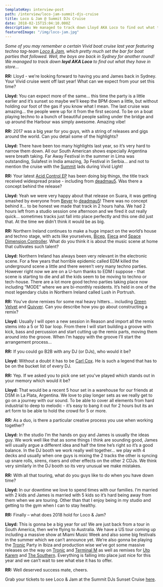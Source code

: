 ```yaml
---
templateKey: interview-post
path: /interview/loco-jam-summit-djs-cruise
title: Loco & Jam @ Summit DJs Cruise
date: 2018-02-15T15:04:10.000Z
description: We managed to track down Lloyd AKA Loco to find out what techno tag-team Loco & Jam have in store for this Saturday's boat party.
featuredImage: "/img/loco-jam.jpg"
---
```


_Some of you may remember a certain Vivid boat cruise last year featuring techno tag-team [Loco & Jam](https://www.facebook.com/locoandjam/), which pretty much set the bar for boat parties that followed. Well, the boys are back in Sydney for another round! We managed to track down **loyd AKA Loco** to find out what they have in store..._

**RR:** Lloyd - we're looking forward to having you and James back in Sydney. Your Vivid cruise went off last year! What can we expect from your set this time?

**Lloyd:** You can expect more of the same... this time the party is a little earlier and it’s sunset so maybe we’ll keep the BPM down a little, but without holding our foot of the gas if you know what I mean. The last cruise was amazing... the people were up for it from the first second. To be on a boat playing techno to a bunch of beautiful people sailing under the bridge and up around the Harbour was simply awesome. Amazing vibe!

**RR:** 2017 was a big year for you guys, with a string of releases and gigs around the world. Can you detail some of the highlights?

**Lloyd:** There have been too many highlights last year, so it’s very hard to narrow them down. All our South American shows especially Argentina were breath taking. Far Away Festival in the summer in Lima was outstanding, Sulafest in India amazing, 3p Festival in Serbia... and not to mention the cruise with the [Summit](https://www.facebook.com/SummitDjs/) lads during Vivid Light!

**RR:** Your latest [Acid Control EP](https://www.beatport.com/release/acid-control-ep/2159181) has been doing big things, the title track received widespread praise - including from [deadmau5](https://www.facebook.com/deadmau5/). Was there a concept behind the release?

**Lloyd:** Yeah we were very happy about that release on Suara, it was getting smashed by everyone from [Beyer](https://www.facebook.com/realadambeyer/) to [deadmau5](https://www.facebook.com/deadmau5/)! There was no concept behind it... to be honest we made that track in 2 hours haha. We had 2 hours left from a studio session one afternoon and we fired it out really quick… sometimes tracks just fall into place perfectly and this one did just that. At the time we didn’t think it would be as big.

**RR:** Northern Ireland continues to make a huge impact on the world’s house and techno stage, with acts like yourselves, [Bicep](https://www.facebook.com/feelmybicep/), [Ejeca](https://www.facebook.com/Ejeca/) and [Space Dimension Controller](https://www.facebook.com/spacedimensioncontroller/). What do you think it is about the music scene at home that cultivates such talent?

**Lloyd:** Northern Ireland has always been very relevant in the electronic scene. For a few years that horrible epidemic called EDM killed the underground scene a little and there weren’t very many techno parties. However right now we are on a U-turn thanks to EDM I suppose - that scene is starting to die and all the kids seem to be moving to techno or tech-house. There are a lot more good techno parties taking place now including “MODE” where we are bi-monthly residents. It’s held in one of the most legendary clubs in Northern Ireland called Lush in Portrush.

**RR:** You've done remixes for some real heavy hitters... including [Green Velvet](https://www.facebook.com/GreenVelvetFanpage/) and [Quivver](https://www.facebook.com/QuivverMusic/). Can you describe how you go about constructing a remix?

**Lloyd:** Usually I will open a new session in Reason and import all the remix stems into a 5 or 10 bar loop. From there I will start building a groove with kick, bass and percussion and start cutting up the remix parts, moving them around into the groove. When I’m happy with the groove I’ll start the arrangement process...

**RR:** If you could go B2B with any DJ (or DJs), who would it be?

**Lloyd:** Without a doubt it has to be [Carl Cox](https://www.facebook.com/carlcox247/). He is such a legend that has to be on the bucket list of every DJ.

**RR:** Yep. If we asked you to pick one set you've played which stands out in your memory which would it be?

**Lloyd:** That would be a recent 5 hour set in a warehouse for our friends at DSM in La Plata, Argentina. We love to play longer sets as we really get to go on a journey with our sound. To be able to cover all elements from hard industrial to deep to melodic - it’s easy to bang it out for 2 hours but its an art form to be able to hold the crowd for 5 or more.

**RR:** As a duo, is there a particular creative process you use when working together?

**Lloyd:** In the studio I’m the hands on guy and James is usually the ideas guy. We work well like that as some things I think are sounding good, James will usually argue a different idea and half the time he’s right so it’s a good balance. In the DJ booth we work really well together... we play with 4 decks and usually when one guys is mixing the 2 tracks the other is syncing up snare rolls, sirens, risers and other effects on the other 2 CDJs. We think very similarly in the DJ booth so its very unusual we make mistakes.

**RR:** With all that touring, what do you guys like to do when you have down time?

**Lloyd:** In our downtime we love to spend times with our families. I’m married with 2 kids and James is married with 5 kids so it’s hard being away from them when we are touring. Other than that I enjoy being in my studio and getting to the gym when I can to stay healthy.

**RR:** Finally – what does 2018 hold for Loco & Jam?

**Lloyd:** This is gonna be a big year for us! We are just back from a tour in South America, then we’re flying to Australia. We have a US tour coming up including a massive show at Miami Music Week and also some big festivals in the summer which we can’t announce yet. We’re also gonna be playing the [Tronic](https://www.facebook.com/tronicmusic/) Party in Ibiza and production wise we’ve got some massive releases on the way on [Tronic](https://www.facebook.com/tronicmusic/) and [Terminal M](https://www.facebook.com/TerminalMRecords/) as well as remixes for [Uto Karem](https://www.facebook.com/UtoKarem/) and [The Southern](https://www.facebook.com/thesouthernofficial/). Everything is falling into place just nice for this year and we can’t wait to see what else it has to offer.

**RR:** Well deserved success mate, cheers.

Grab your tickets to see Loco & Jam at the Summit DJs Sunset Cruise [here](http://www.moshtix.com.au/v2/event/loco-jam-sunset-cruise/100474).
